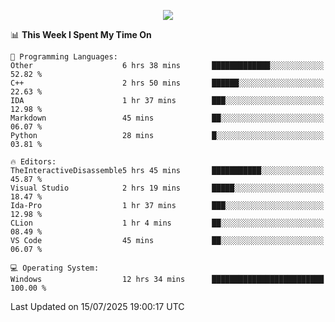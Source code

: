 <p align="center">
  <img src="https://readme-typing-svg.herokuapp.com?font=Cascadia+Code&weight=600&size=20&duration=5000&pause=1000&color=FFFFFF&center=true&vCenter=true&width=500&lines=IF+I'M+NOT+WORKING+-+IT+MEANS+I'M+DEAD+💀" />
</p>

<!--START_SECTION:waka-->
📊 **This Week I Spent My Time On** 

```text
💬 Programming Languages: 
Other                    6 hrs 38 mins       █████████████░░░░░░░░░░░░   52.82 % 
C++                      2 hrs 50 mins       ██████░░░░░░░░░░░░░░░░░░░   22.63 % 
IDA                      1 hr 37 mins        ███░░░░░░░░░░░░░░░░░░░░░░   12.98 % 
Markdown                 45 mins             ██░░░░░░░░░░░░░░░░░░░░░░░   06.07 % 
Python                   28 mins             █░░░░░░░░░░░░░░░░░░░░░░░░   03.81 % 

🔥 Editors: 
TheInteractiveDisassemble5 hrs 45 mins       ███████████░░░░░░░░░░░░░░   45.87 % 
Visual Studio            2 hrs 19 mins       █████░░░░░░░░░░░░░░░░░░░░   18.47 % 
Ida-Pro                  1 hr 37 mins        ███░░░░░░░░░░░░░░░░░░░░░░   12.98 % 
CLion                    1 hr 4 mins         ██░░░░░░░░░░░░░░░░░░░░░░░   08.49 % 
VS Code                  45 mins             ██░░░░░░░░░░░░░░░░░░░░░░░   06.07 % 

💻 Operating System: 
Windows                  12 hrs 34 mins      █████████████████████████   100.00 % 
```


 Last Updated on 15/07/2025 19:00:17 UTC
<!--END_SECTION:waka-->
